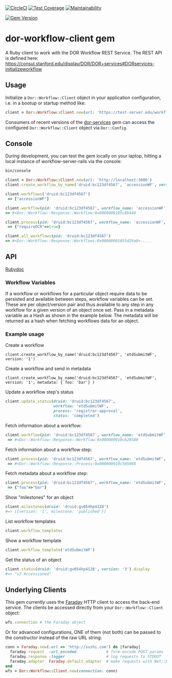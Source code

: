 [![CircleCI](https://circleci.com/gh/sul-dlss/dor-workflow-client.svg?style=svg)](https://circleci.com/gh/sul-dlss/dor-workflow-client)
[![Test Coverage](https://api.codeclimate.com/v1/badges/ff9d01af29a7a357645c/test_coverage)](https://codeclimate.com/github/sul-dlss/dor-workflow-client/test_coverage)
[![Maintainability](https://api.codeclimate.com/v1/badges/ff9d01af29a7a357645c/maintainability)](https://codeclimate.com/github/sul-dlss/dor-workflow-client/maintainability)

[![Gem Version](https://badge.fury.io/rb/dor-workflow-client.svg)](https://badge.fury.io/rb/dor-workflow-client)

# dor-workflow-client gem

A Ruby client to work with the DOR Workflow REST Service. The REST API is defined here:
https://consul.stanford.edu/display/DOR/DOR+services#DORservices-initializeworkflow

## Usage

Initialize a `Dor::Workflow::Client` object in your application configuration, i.e. in a bootup or startup method like:

```ruby
client = Dor::Workflow::Client.new(url: 'https://test-server.edu/workflow/')
```

Consumers of recent versions of the [dor-services](https://github.com/sul-dlss/dor-services) gem can access the configured `Dor::Workflow::Client` object via `Dor::Config`.

## Console

During development, you can test the gem locally on your laptop, hitting a local instance of workflow-server-rails via the console:

```ruby
bin/console

client = Dor::Workflow::Client.new(url: 'http://localhost:3000')
client.create_workflow_by_name('druid:bc123df4567', 'accessionWF', version: '1', metadata: { 'requireOCR' => true})

client.workflows('druid:bc123df4567')
 => ["accessionWF"]

client.workflow(pid: 'druid:bc123df4567', workflow_name: 'accessionWF')
=> #<Dor::Workflow::Response::Workflow:0x0000000105c8b440

client.process(pid: 'druid:bc123df4567', workflow_name: 'accessionWF', process: 'start-accession').metadata
 => {"requireOCR"=>true}

client.all_workflows(pid: 'druid:bc123df4567')
=> #<Dor::Workflow::Response::Workflows:0x00000001055d29a0>.....
```

## API
[Rubydoc](https://www.rubydoc.info/github/sul-dlss/dor-workflow-client/main)

### Workflow Variables

If a workflow or workflows for a particular object require data to be persisted and available between steps, workflow variables can be set.  These are per object/version pair and thus available to any step in any workflow for a given version of an object once set.  Pass in a metadata variable as a Hash as shown in the example below.  The metadata will be returned as a hash when fetching workflows data for an object.

### Example usage
Create a workflow
```
client.create_workflow_by_name('druid:bc123df4567', 'etdSubmitWF', version: '1')
```

Create a workflow and send in metadata
```
client.create_workflow_by_name('druid:bc123df4567', 'etdSubmitWF', version: '1', metadata: { foo: 'bar'} )
```

Update a workflow step's status
```ruby
client.update_status(druid: 'druid:bc123df4567',
                     workflow: 'etdSubmitWF',
                     process: 'registrar-approval',
                     status: 'completed')
```

Fetch information about a workflow:
```ruby
client.workflow(pid: 'druid:bc123df4567', workflow_name: 'etdSubmitWF')
 => #<Dor::Workflow::Response::Workflow:0x000000010cb28588
```

Fetch information about a workflow step:
```ruby
client.process(pid: 'druid:bc123df4567', workflow_name: 'etdSubmitWF', process: 'registrar-approval')
 => #<Dor::Workflow::Response::Process:0x000000010c505098
```

Fetch metadata about a workflow step:
```ruby
client.process(pid: 'druid:bc123df4567', workflow_name: 'etdSubmitWF', process: 'registrar-approval').metadata
 => {"foo"=>"bar"}
```

Show "milestones" for an object
```ruby
client.milestones(druid: 'druid:gv054hp4128')
#=> [{version: '1', milestone: 'published'}]
```

List workflow templates
```ruby
client.workflow_templates
```

Show a workflow template
```ruby
client.workflow_template('etdSubmitWF')
```

Get the status of an object
```ruby
client.status(druid: 'druid:gv054hp4128', version: '3').display
#=> "v3 Accessioned"
```

## Underlying Clients

This gem currently uses the [Faraday](https://github.com/lostisland/faraday) HTTP client to access the back-end service.  The clients be accessed directly from your `Dor::Workflow::Client` object:

```ruby
wfs.connection # the Faraday object
```

Or for advanced configurations, ONE of them (not both) can be passed to the constructor instead of the raw URL string:

```ruby
conn = Faraday.new(:url => 'http://sushi.com') do |faraday|
  faraday.request  :url_encoded             # form-encode POST params
  faraday.response :logger                  # log requests to STDOUT
  faraday.adapter  Faraday.default_adapter  # make requests with Net::HTTP
end
wfs = Dor::Workflow::Client.new(connection: conn)
```
